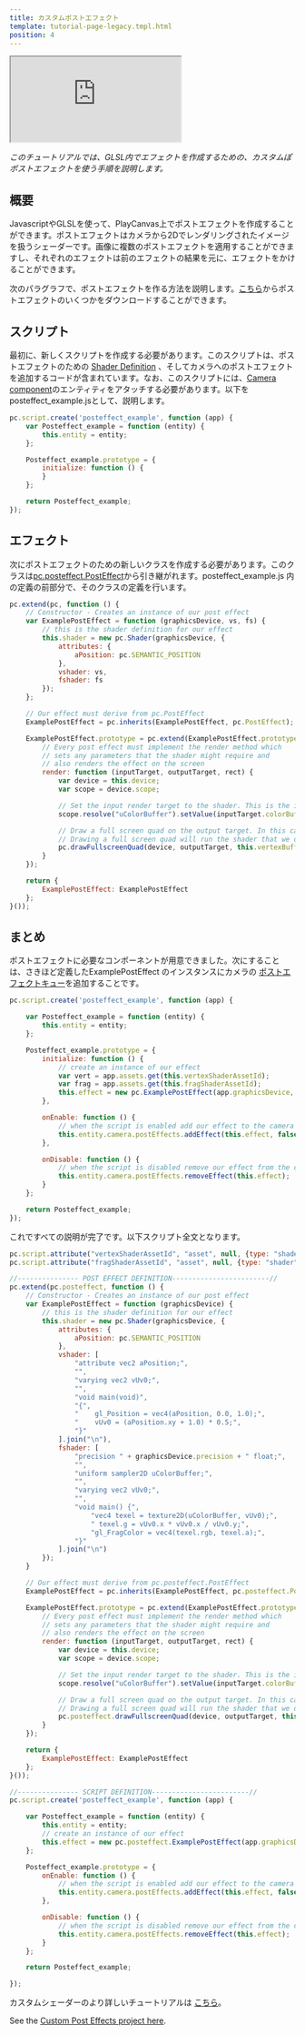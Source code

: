 ```yaml
---
title: カスタムポストエフェクト
template: tutorial-page-legacy.tmpl.html
position: 4
---
```


<iframe src="https://playcanv.as/p/vQBffMnK" ></iframe>

*このチュートリアルでは、GLSL内でエフェクトを作成するための、カスタムぽポストエフェクトを使う手順を説明します。*

## 概要

JavascriptやGLSLを使って、PlayCanvas上でポストエフェクトを作成することができます。ポストエフェクトはカメラから2Dでレンダリングされたイメージを扱うシェーダーです。画像に複数のポストエフェクトを適用することができますし、それぞれのエフェクトは前のエフェクトの結果を元に、エフェクトをかけることができます。

次のパラグラフで、ポストエフェクトを作る方法を説明します。[こちら][1]からポストエフェクトのいくつかをダウンロードすることができます。

## スクリプト

最初に、新しくスクリプトを作成する必要があります。このスクリプトは、ポストエフェクトのための [Shader Definition][2] 、そしてカメラへのポストエフェクトを追加するコードが含まれています。なお、このスクリプトには、[Camera component][3]のエンティティをアタッチする必要があります。以下をposteffect_example.jsとして、説明します。

```javascript
pc.script.create('posteffect_example', function (app) {
    var Posteffect_example = function (entity) {
        this.entity = entity;
    };

    Posteffect_example.prototype = {
        initialize: function () {
        }
    };

    return Posteffect_example;
});
```

## エフェクト

次にポストエフェクトのための新しいクラスを作成する必要があります。このクラスは[pc.posteffect.PostEffect][4]から引き継がれます。posteffect_example.js 内の定義の前部分で、そのクラスの定義を行います。

```javascript
pc.extend(pc, function () {
    // Constructor - Creates an instance of our post effect
    var ExamplePostEffect = function (graphicsDevice, vs, fs) {
        // this is the shader definition for our effect
        this.shader = new pc.Shader(graphicsDevice, {
            attributes: {
                aPosition: pc.SEMANTIC_POSITION
            },
            vshader: vs,
            fshader: fs
        });
    };

    // Our effect must derive from pc.PostEffect
    ExamplePostEffect = pc.inherits(ExamplePostEffect, pc.PostEffect);

    ExamplePostEffect.prototype = pc.extend(ExamplePostEffect.prototype, {
        // Every post effect must implement the render method which
        // sets any parameters that the shader might require and
        // also renders the effect on the screen
        render: function (inputTarget, outputTarget, rect) {
            var device = this.device;
            var scope = device.scope;

            // Set the input render target to the shader. This is the image rendered from our camera
            scope.resolve("uColorBuffer").setValue(inputTarget.colorBuffer);

            // Draw a full screen quad on the output target. In this case the output target is the screen.
            // Drawing a full screen quad will run the shader that we defined above
            pc.drawFullscreenQuad(device, outputTarget, this.vertexBuffer, this.shader, rect);
        }
    });

    return {
        ExamplePostEffect: ExamplePostEffect
    };
}());
```

## まとめ

ポストエフェクトに必要なコンポーネントが用意できました。次にすることは、さきほど定義したExamplePostEffect のインスタンスにカメラの [ポストエフェクトキュー][5]を追加することです。

```javascript
pc.script.create('posteffect_example', function (app) {

    var Posteffect_example = function (entity) {
        this.entity = entity;
    };

    Posteffect_example.prototype = {
        initialize: function () {
            // create an instance of our effect
            var vert = app.assets.get(this.vertexShaderAssetId);
            var frag = app.assets.get(this.fragShaderAssetId);
            this.effect = new pc.ExamplePostEffect(app.graphicsDevice, vert.resource, frag.resource);
        },

        onEnable: function () {
            // when the script is enabled add our effect to the camera's postEffects queue
            this.entity.camera.postEffects.addEffect(this.effect, false);
        },

        onDisable: function () {
            // when the script is disabled remove our effect from the camera's postEffects queue
            this.entity.camera.postEffects.removeEffect(this.effect);
        }
    };

    return Posteffect_example;
});
```

これですべての説明が完了です。以下スクリプト全文となります。

```javascript
pc.script.attribute("vertexShaderAssetId", "asset", null, {type: "shader", max: 1, displayName: "Vertex Shader"});
pc.script.attribute("fragShaderAssetId", "asset", null, {type: "shader", max: 1, displayName: "Fragment Shader"});

//--------------- POST EFFECT DEFINITION------------------------//
pc.extend(pc.posteffect, function () {
    // Constructor - Creates an instance of our post effect
    var ExamplePostEffect = function (graphicsDevice) {
        // this is the shader definition for our effect
        this.shader = new pc.Shader(graphicsDevice, {
            attributes: {
                aPosition: pc.SEMANTIC_POSITION
            },
            vshader: [
                "attribute vec2 aPosition;",
                "",
                "varying vec2 vUv0;",
                "",
                "void main(void)",
                "{",
                "    gl_Position = vec4(aPosition, 0.0, 1.0);",
                "    vUv0 = (aPosition.xy + 1.0) * 0.5;",
                "}"
            ].join("\n"),
            fshader: [
                "precision " + graphicsDevice.precision + " float;",
                "",
                "uniform sampler2D uColorBuffer;",
                "",
                "varying vec2 vUv0;",
                "",
                "void main() {",
                    "vec4 texel = texture2D(uColorBuffer, vUv0);",
                    " texel.g = vUv0.x * vUv0.x / vUv0.y;",
                    "gl_FragColor = vec4(texel.rgb, texel.a);",
                "}"
            ].join("\n")
        });
    }

    // Our effect must derive from pc.posteffect.PostEffect
    ExamplePostEffect = pc.inherits(ExamplePostEffect, pc.posteffect.PostEffect);

    ExamplePostEffect.prototype = pc.extend(ExamplePostEffect.prototype, {
        // Every post effect must implement the render method which
        // sets any parameters that the shader might require and
        // also renders the effect on the screen
        render: function (inputTarget, outputTarget, rect) {
            var device = this.device;
            var scope = device.scope;

            // Set the input render target to the shader. This is the image rendered from our camera
            scope.resolve("uColorBuffer").setValue(inputTarget.colorBuffer);

            // Draw a full screen quad on the output target. In this case the output target is the screen.
            // Drawing a full screen quad will run the shader that we defined above
            pc.posteffect.drawFullscreenQuad(device, outputTarget, this.vertexBuffer, this.shader, rect);
        }
    });

    return {
        ExamplePostEffect: ExamplePostEffect
    };
}());

//--------------- SCRIPT DEFINITION------------------------//
pc.script.create('posteffect_example', function (app) {

    var Posteffect_example = function (entity) {
        this.entity = entity;
        // create an instance of our effect
        this.effect = new pc.posteffect.ExamplePostEffect(app.graphicsDevice);
    };

    Posteffect_example.prototype = {
        onEnable: function () {
            // when the script is enabled add our effect to the camera's postEffects queue
            this.entity.camera.postEffects.addEffect(this.effect, false);
        },

        onDisable: function () {
            // when the script is disabled remove our effect from the camera's postEffects queue
            this.entity.camera.postEffects.removeEffect(this.effect);
        }
    };

    return Posteffect_example;

});
```

カスタムシェーダーのより詳しいチュートリアルは [こちら][6]。

See the [Custom Post Effects project here][7].

[2]: /api/pc.Shader.html
[4]: /api/pc.PostEffect.html
[3]: /user-manual/packs/components/camera
[1]: https://github.com/playcanvas/engine/tree/master/extras/posteffects
[6]: /tutorials/advanced/custom-shaders
[5]: /api/pc.CameraComponent.html#postEffects
[7]: https://playcanvas.com/project/388378/overview/tutorial-custom-post-effect


